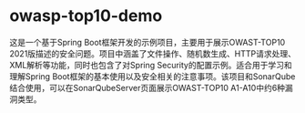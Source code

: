 # owasp-top10-demo
这是一个基于Spring Boot框架开发的示例项目，主要用于展示OWAST-TOP10 2021版描述的安全问题。项目中涵盖了文件操作、随机数生成、HTTP请求处理、XML解析等功能，同时也包含了对Spring Security的配置示例。适合用于学习和理解Spring Boot框架的基本使用以及安全相关的注意事项。该项目和SonarQube结合使用，可以在SonarQubeServer页面展示OWAST-TOP10 A1-A10中约6种漏洞类型。
